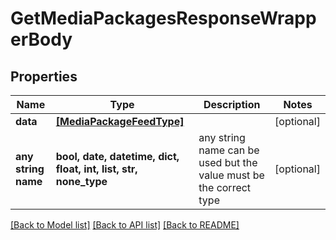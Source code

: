 # GetMediaPackagesResponseWrapperBody


## Properties
Name | Type | Description | Notes
------------ | ------------- | ------------- | -------------
**data** | [**[MediaPackageFeedType]**](MediaPackageFeedType.md) |  | [optional] 
**any string name** | **bool, date, datetime, dict, float, int, list, str, none_type** | any string name can be used but the value must be the correct type | [optional]

[[Back to Model list]](../README.md#documentation-for-models) [[Back to API list]](../README.md#documentation-for-api-endpoints) [[Back to README]](../README.md)


